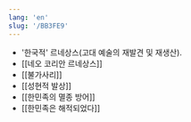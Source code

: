 ```yaml
---
lang: 'en'
slug: '/BB3FE9'
---
```


- '한국적' 르네상스(고대 예술의 재발견 및 재생산).
- [[네오 코리안 르네상스]]
- [[불가사리]]
- [[성현적 발상]]
- [[한민족의 멸종 방어]]
- [[한민족은 해적되었다]]
